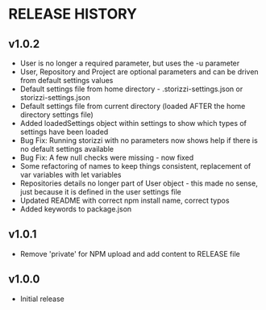 # RELEASE HISTORY

## v1.0.2

- User is no longer a required parameter, but uses the -u parameter
- User, Repository and Project are optional parameters and can be driven from default settings values
- Default settings file from home directory - .storizzi-settings.json or storizzi-settings.json
- Default settings file from current directory (loaded AFTER the home directory settings file)
- Added loadedSettings object within settings to show which types of settings have been loaded
- Bug Fix: Running storizzi with no parameters now shows help if there is no default settings available
- Bug Fix: A few null checks were missing - now fixed
- Some refactoring of names to keep things consistent, replacement of var variables with let variables
- Repositories details no longer part of User object - this made no sense, just because it is defined in the user settings file
- Updated README with correct npm install name, correct typos
- Added keywords to package.json

## v1.0.1

- Remove 'private' for NPM upload and add content to RELEASE file

## v1.0.0

- Initial release